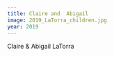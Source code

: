 ```yaml
---
title: Claire and  Abigail
image: 2019_LaTorra_children.jpg
year: 2019
---
```

Claire & Abigail LaTorra